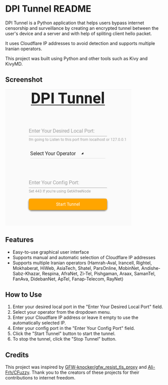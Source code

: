 # DPI Tunnel README

DPI Tunnel is a Python application that helps users bypass internet censorship and surveillance by creating an encrypted tunnel between the user's device and a server and with help of spliting client hello packet. 

It uses Cloudflare IP addresses to avoid detection and supports multiple Iranian operators.

This project was built using Python and other tools such as Kivy and KivyMD.

## Screenshot

![DPI Tunnel](assets/Screenshot.png)

## Features

* Easy-to-use graphical user interface
* Supports manual and automatic selection of Cloudflare IP addresses
* Supports multiple Iranian operators (Hamrah-Aval, Irancell, Rightel, Mokhaberat, HiWeb, AsiaTech, Shatel, ParsOnline, MobinNet, Andishe-Sabz-Khazar, Respina, AfraNet, Zi-Tel, Pishgaman, Araax, SamanTel, FanAva, DidebanNet, ApTel, Fanap-Telecom, RayNet)

## How to Use

1. Enter your desired local port in the "Enter Your Desired Local Port" field.
2. Select your operator from the dropdown menu.
3. Enter your Cloudflare IP address or leave it empty to use the automatically selected IP.
4. Enter your config port in the "Enter Your Config Port" field. 
5. Click the "Start Tunnel" button to start the tunnel.
6. To stop the tunnel, click the "Stop Tunnel" button.

## Credits

This project was inspired by [GFW-knocker/gfw_resist_tls_proxy](https://github.com/GFW-knocker/gfw_resist_tls_proxy) and [Ali-Frh/CFuzzy](https://github.com/Ali-Frh/CFuzzy). Thank you to the creators of these projects for their contributions to internet freedom.
